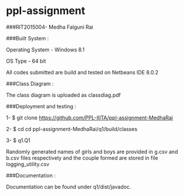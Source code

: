 # ppl-assignment
###RIT2015004- Medha Falguni Rai


###Built System :

Operating System - Windows 8.1

OS Type - 64 bit

All codes submitted are build and tested on Netbeans IDE 8.0.2


###Class Diagram :

The class diagram is uploaded as classdiag.pdf


###Deployment and testing :

1- $ git clone https://github.com/PPL-IIITA/ppl-assignment-MedhaRai

2- $ cd cd ppl-assignment-MedhaRai/q1/build/classes

3- $ q1.Q1

Randomly generated names of girls and boys are provided in g.csv and b.csv files respectively and the couple formed are stored in file logging_utility.csv


###Documentation :

Documentation can be found under q1/dist/javadoc.

